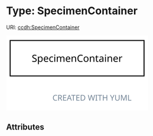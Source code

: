 
# Type: SpecimenContainer




URI: [ccdh:SpecimenContainer](https://ccdh.org/SpecimenContainer)


![img](images/SpecimenContainer.svg)

## Attributes

